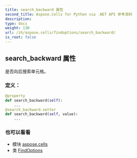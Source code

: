 ```yaml
---
title: search_backward 属性
second_title: Aspose.Cells for Python via .NET API 参考资料
description:
type: docs
weight: 130
url: /zh/aspose.cells/findoptions/search_backward/
is_root: false
---
```

## search_backward 属性

是否向后搜索单元格。
### 定义：
```python
@property
def search_backward(self):
    ...
@search_backward.setter
def search_backward(self, value):
    ...
```

### 也可以看看
* 模块 [aspose.cells](../../)
* 类 [FindOptions](/cells/python-net/zh/aspose.cells/findoptions)
